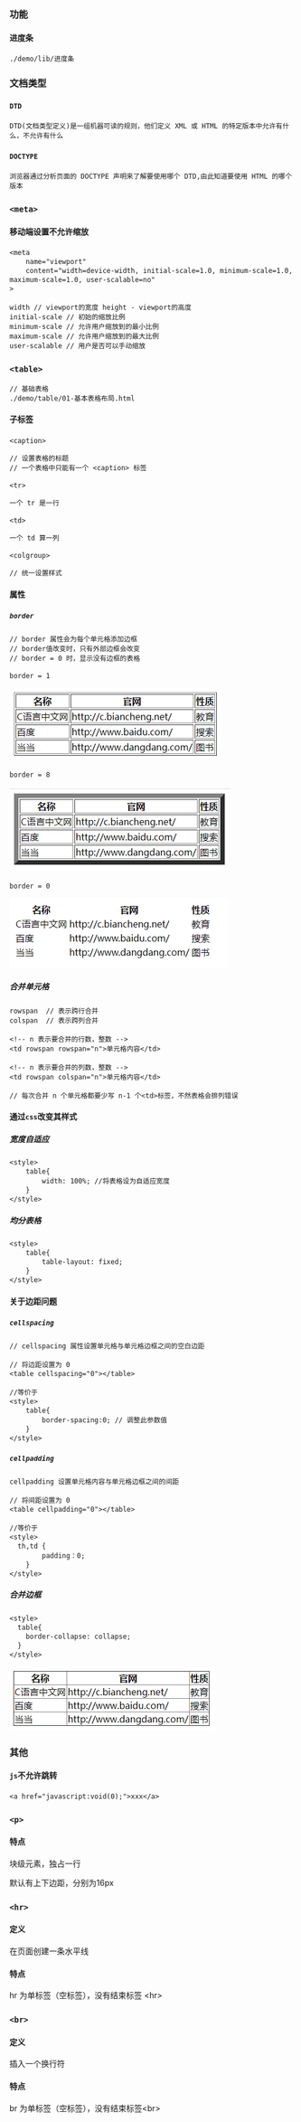 ### 功能

#### 进度条

```
./demo/lib/进度条
```

### 文档类型

#### `DTD`

```
DTD(文档类型定义)是一组机器可读的规则，他们定义 XML 或 HTML 的特定版本中允许有什么，不允许有什么
```

#### `DOCTYPE`

```
浏览器通过分析页面的 DOCTYPE 声明来了解要使用哪个 DTD,由此知道要使用 HTML 的哪个版本
```

### `<meta>`

#### 移动端设置不允许缩放

```
<meta 
	name="viewport" 
	content="width=device-width, initial-scale=1.0, minimum-scale=1.0, maximum-scale=1.0, user-scalable=no"
> 

width // viewport的宽度 height - viewport的高度
initial-scale // 初始的缩放比例
minimum-scale // 允许用户缩放到的最小比例
maximum-scale // 允许用户缩放到的最大比例
user-scalable // 用户是否可以手动缩放
```

### `<table>`

```
// 基础表格
./demo/table/01-基本表格布局.html
```

#### 子标签

`<caption>`

```
// 设置表格的标题
// 一个表格中只能有一个 <caption> 标签
```

`<tr>`

```
一个 tr 是一行
```

`<td>`

```
一个 td 算一列
```

`<colgroup>`

```
// 统一设置样式
```

#### 属性

##### `border`

```
// border 属性会为每个单元格添加边框
// border值改变时，只有外部边框会改变
// border = 0 时，显示没有边框的表格
```

`border = 1`

![image-20210112165544501](html.assets/image-20210112165544501.png)

`border = 8`

![image-20210112170002780](html.assets/image-20210112170002780.png)

`border = 0`

![image-20220429104819774](html.assets/image-20220429104819774.png)

##### 合并单元格

```
rowspan  // 表示跨行合并
colspan  // 表示跨列合并 

<!-- n 表示要合并的行数，整数 -->
<td rowspan rowspan="n">单元格内容</td>

<!-- n 表示要合并的列数，整数 -->
<td rowspan colspan="n">单元格内容</td>

// 每次合并 n 个单元格都要少写 n-1 个<td>标签，不然表格会排列错误
```

#### 通过`css`改变其样式

##### 宽度自适应

```
<style>
	table{
		width: 100%; //将表格设为自适应宽度
	}
</style>
```

##### 均分表格

```
<style>
	table{
		table-layout: fixed; 
	}
</style>
```

#### 关于边距问题

##### `cellspacing`

```
// cellspacing 属性设置单元格与单元格边框之间的空白边距

// 将边距设置为 0
<table cellspacing="0"></table>

//等价于
<style>
	table{
		border-spacing:0; // 调整此参数值
	}
</style>
```

##### `cellpadding`

```
cellpadding 设置单元格内容与单元格边框之间的间距

// 将间距设置为 0
<table cellpadding="0"></table>

//等价于
<style>
  th,td {
		padding：0;
	}
</style>
```

##### 合并边框

```
<style>
  table{
  	border-collapse: collapse; 
  }
</style>
```

![image-20210112171522402](html.assets/image-20210112171522402.png)

#### 

### 其他

#### `js`不允许跳转

```
<a href="javascript:void(0);">xxx</a>
```

### `<p>`

#### 特点

块级元素，独占一行

默认有上下边距，分别为16px

### `<hr>`

#### 定义

在页面创建一条水平线

#### 特点

hr 为单标签（空标签），没有结束标签 \<hr>

### `<br>`

#### 定义

插入一个换行符

#### 特点

br  为单标签（空标签），没有结束标签\<br>
